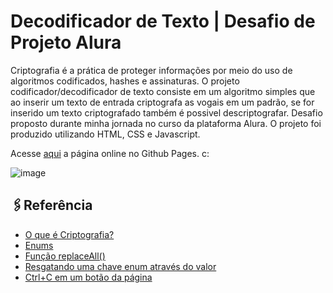 
# Decodificador de Texto | Desafio de Projeto Alura

Criptografia é a prática de proteger informações por meio do uso de algoritmos codificados, hashes e assinaturas. O projeto codificador/decodificador de texto consiste em um algoritmo simples que ao inserir um texto de entrada criptografa as vogais em um padrão, se for inserido um texto criptografado também é possivel descriptografar. Desafio proposto durante minha jornada no curso da plataforma Alura. O projeto foi produzido utilizando HTML, CSS e Javascript.

Acesse [aqui](https://narceliolima.github.io/desafio-de-projeto-decodificador-de-texto/) a página online no Github Pages. c:

![image]()

## 🖇Referência

 - [O que é Criptografia?](https://aws.amazon.com/pt/what-is/cryptography/#:~:text=Criptografia%20%C3%A9%20a%20pr%C3%A1tica%20de,durante%20a%20computa%C3%A7%C3%A3o%20de%20dados)
 - [Enums](https://www.sohamkamani.com/javascript/enums/)
 - [Função replaceAll()](https://www.w3schools.com/jsref/jsref_string_replaceall.asp)
 - [Resgatando uma chave enum através do valor](https://bobbyhadz.com/blog/typescript-get-enum-key-by-value#get-an-enum-key-by-value-in-typescript)
 - [Ctrl+C em um botão da página](https://www.w3schools.com/howto/howto_js_copy_clipboard.asp)